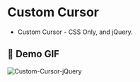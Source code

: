 # Custom Cursor 
- Custom Cursor - CSS Only, and jQuery.

## :camera_flash: Demo GIF
![Custom-Cursor-jQuery](https://github.com/Hager-elhwarii/Intro-to-jQuery/assets/80959882/1a531d14-ccb3-4232-bcb0-d668c640e3b1)

